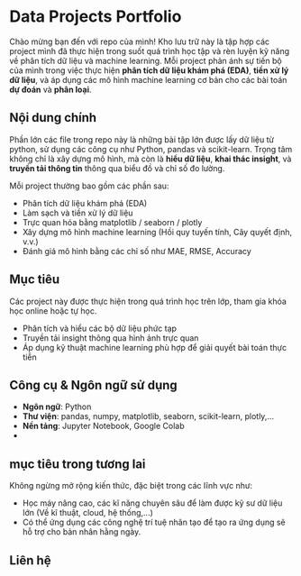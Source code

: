 # Data Projects Portfolio

Chào mừng bạn đến với repo của mình!
Kho lưu trữ này là tập hợp các project mình đã thực hiện trong suốt quá trình học tập và rèn luyện kỹ năng về phân tích dữ liệu và machine learning. Mỗi project phản ánh sự tiến bộ của mình trong việc thực hiện **phân tích dữ liệu khám phá (EDA)**, **tiền xử lý dữ liệu**, và áp dụng các mô hình machine learning cơ bản cho các bài toán **dự đoán** và **phân loại**.

## Nội dung chính

Phần lớn các file trong repo này là những bài tập lớn được lấy dữ liệu từ python, sử dụng các công cụ như Python, pandas và scikit-learn.
Trọng tâm không chỉ là xây dựng mô hình, mà còn là **hiểu dữ liệu**, **khai thác insight**, và **truyền tải thông tin** thông qua biểu đồ và chỉ số đo lường.

Mỗi project thường bao gồm các phần sau:

* Phân tích dữ liệu khám phá (EDA)
* Làm sạch và tiền xử lý dữ liệu
* Trực quan hóa bằng matplotlib / seaborn / plotly
* Xây dựng mô hình machine learning (Hồi quy tuyến tính, Cây quyết định, v.v.)
* Đánh giá mô hình bằng các chỉ số như MAE, RMSE, Accuracy

## Mục tiêu
Các project này được thực hiện trong quá trình học trên lớp, tham gia khóa học online hoặc tự học.

* Phân tích và hiểu các bộ dữ liệu phức tạp
* Truyền tải insight thông qua hình ảnh trực quan
* Áp dụng kỹ thuật machine learning phù hợp để giải quyết bài toán thực tiễn

## Công cụ & Ngôn ngữ sử dụng

* **Ngôn ngữ**: Python
* **Thư viện**: pandas, numpy, matplotlib, seaborn, scikit-learn, plotly,...
* **Nền tảng**: Jupyter Notebook, Google Colab
* 
## mục tiêu trong tương lai

Không ngừng mở rộng kiến thức, đặc biệt trong các lĩnh vực như:

* Học máy nâng cao, các kĩ năng chuyên sâu để làm được kỹ sư dữ liệu lớn (Về kĩ  thuật, cloud, hệ thống,...)
* Có thể ứng dụng các công nghệ trí tuệ nhân tạo để tạo ra ứng dụng sẽ hỗ trợ cho bản nhân hằng ngày.

##  Liên hệ


